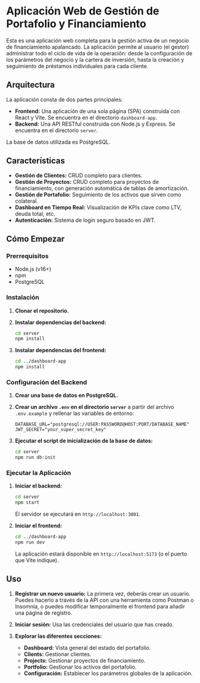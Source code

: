 # Aplicación Web de Gestión de Portafolio y Financiamiento

Esta es una aplicación web completa para la gestión activa de un negocio de financiamiento apalancado. La aplicación permite al usuario (el gestor) administrar todo el ciclo de vida de la operación: desde la configuración de los parámetros del negocio y la cartera de inversión, hasta la creación y seguimiento de préstamos individuales para cada cliente.

## Arquitectura

La aplicación consta de dos partes principales:

- **Frontend:** Una aplicación de una sola página (SPA) construida con React y Vite. Se encuentra en el directorio `dashboard-app`.
- **Backend:** Una API RESTful construida con Node.js y Express. Se encuentra en el directorio `server`.

La base de datos utilizada es PostgreSQL.

## Características

- **Gestión de Clientes:** CRUD completo para clientes.
- **Gestión de Proyectos:** CRUD completo para proyectos de financiamiento, con generación automática de tablas de amortización.
- **Gestión de Portafolio:** Seguimiento de los activos que sirven como colateral.
- **Dashboard en Tiempo Real:** Visualización de KPIs clave como LTV, deuda total, etc.
- **Autenticación:** Sistema de login seguro basado en JWT.

## Cómo Empezar

### Prerrequisitos

- Node.js (v16+)
- npm
- PostgreSQL

### Instalación

1. **Clonar el repositorio.**

2. **Instalar dependencias del backend:**
   ```bash
   cd server
   npm install
   ```

3. **Instalar dependencias del frontend:**
   ```bash
   cd ../dashboard-app
   npm install
   ```

### Configuración del Backend

1. **Crear una base de datos en PostgreSQL.**

2. **Crear un archivo `.env` en el directorio `server`** a partir del archivo `.env.example` y rellenar las variables de entorno:
   ```
   DATABASE_URL="postgresql://USER:PASSWORD@HOST:PORT/DATABASE_NAME"
   JWT_SECRET="your_super_secret_key"
   ```

3. **Ejecutar el script de inicialización de la base de datos:**
   ```bash
   cd server
   npm run db:init
   ```

### Ejecutar la Aplicación

1. **Iniciar el backend:**
   ```bash
   cd server
   npm start
   ```
   El servidor se ejecutará en `http://localhost:3001`.

2. **Iniciar el frontend:**
   ```bash
   cd ../dashboard-app
   npm run dev
   ```
   La aplicación estará disponible en `http://localhost:5173` (o el puerto que Vite indique).

## Uso

1. **Registrar un nuevo usuario:** La primera vez, deberás crear un usuario. Puedes hacerlo a través de la API con una herramienta como Postman o Insomnia, o puedes modificar temporalmente el frontend para añadir una página de registro.

2. **Iniciar sesión:** Usa las credenciales del usuario que has creado.

3. **Explorar las diferentes secciones:**
    - **Dashboard:** Vista general del estado del portafolio.
    - **Clients:** Gestionar clientes.
    - **Projects:** Gestionar proyectos de financiamiento.
    - **Portfolio:** Gestionar los activos del portafolio.
    - **Configuración:** Establecer los parámetros globales de la aplicación.
